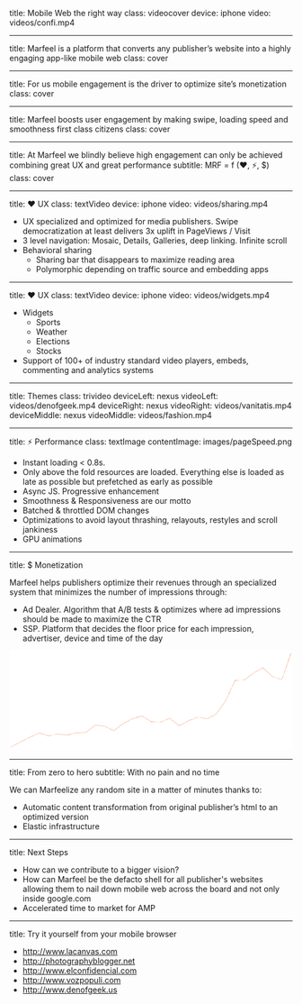 title: Mobile Web the right way
class: videocover
device: iphone
video: videos/confi.mp4

---

title: Marfeel is a platform that converts any publisher’s website into a highly engaging app-like mobile web
class: cover

---

title: For us mobile engagement is the driver to optimize site’s monetization
class: cover

---

title: Marfeel boosts user engagement by making swipe, loading speed and smoothness first class citizens
class: cover

---

title: At Marfeel we blindly believe high engagement can only be achieved combining great UX and great performance
subtitle: MRF = f (&#9829;, ⚡, $)
class: cover

---

title: &#9829; UX
class: textVideo
device: iphone
video: videos/sharing.mp4

- UX specialized and optimized for media publishers. Swipe democratization at least delivers 3x uplift in PageViews / Visit
- 3 level navigation: Mosaic, Details, Galleries, deep linking. Infinite scroll
- Behavioral sharing
    - Sharing bar that disappears to maximize reading area
    - Polymorphic depending on traffic source and embedding apps

---

title: &#9829; UX
class: textVideo
device: iphone
video: videos/widgets.mp4

- Widgets
    - Sports
    - Weather
    - Elections
    - Stocks
- Support of 100+ of industry standard video players, embeds, commenting and analytics systems

---

title: Themes
class: trivideo
deviceLeft: nexus
videoLeft: videos/denofgeek.mp4
deviceRight: nexus
videoRight: videos/vanitatis.mp4
deviceMiddle: nexus
videoMiddle: videos/fashion.mp4

---

title: ⚡ Performance
class: textImage
contentImage: images/pageSpeed.png

- Instant loading < 0.8s.
- Only above the fold resources are loaded. Everything else is loaded as late as possible but prefetched as early as possible
- Async JS. Progressive enhancement
- Smoothness & Responsiveness are our motto
- Batched & throttled DOM changes
- Optimizations to avoid layout thrashing, relayouts, restyles and scroll jankiness
- GPU animations

---

title: $ Monetization

Marfeel helps publishers optimize their revenues through an specialized system that minimizes the number of impressions through:

- Ad Dealer. Algorithm that A/B tests & optimizes where ad impressions should be made to maximize the CTR
- SSP. Platform that decides the floor price for each impression, advertiser, device and time of the day


![Marfeel Monetization](images/monetization.png "Marfeel Monetization")

---

title: From zero to hero
subtitle: With no pain and no time

We can Marfeelize any random site in a matter of minutes thanks to:

- Automatic content transformation from original publisher’s html to an optimized version
- Elastic infrastructure

---

title: Next Steps

- How can we contribute to a bigger vision?
- How can Marfeel be the defacto shell for all publisher's websites allowing them to nail down mobile web across the board and not only inside google.com
- Accelerated time to market for AMP

---

title: Try it yourself from your mobile browser

- http://www.lacanvas.com
- http://photographyblogger.net
- http://www.elconfidencial.com
- http://www.vozpopuli.com
- http://www.denofgeek.us

